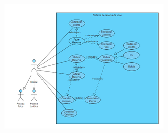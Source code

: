 ![image](https://github.com/diogoBenedet/engenhariaSoftware/blob/main/images/diagrama%20usecase.png)
